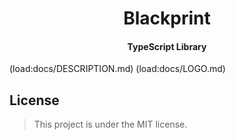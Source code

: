 <!-- ⚠️ This README has been generated from the file(s) "DOCUMENTATION.md" ⚠️--><h1 align="center">Blackprint</h1>
<h4 align="center">TypeScript Library</h4>

(load:docs/DESCRIPTION.md)
(load:docs/LOGO.md)


<h2>License</h2>

> This project is under the MIT license.